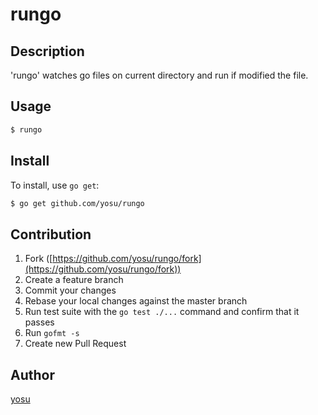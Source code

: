 rungo
====

## Description

'rungo' watches go files on current directory and run if modified the file.

## Usage

```bash
$ rungo
```

## Install

To install, use `go get`:

```bash
$ go get github.com/yosu/rungo
```

## Contribution

1. Fork ([https://github.com/yosu/rungo/fork](https://github.com/yosu/rungo/fork))
1. Create a feature branch
1. Commit your changes
1. Rebase your local changes against the master branch
1. Run test suite with the `go test ./...` command and confirm that it passes
1. Run `gofmt -s`
1. Create new Pull Request

## Author

[yosu](https://github.com/yosu)
